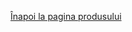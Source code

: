 <!DOCTYPE html>
<html lang="en">
<head>
    <meta charset="UTF-8">
    <meta name="viewport" content="width=device-width, initial-scale=1.3">
    <title>3D Model View</title>
    <script type="module" src="https://unpkg.com/@google/model-viewer"></script>
    <style>
        @keyframes rotate360 {
            from {
                transform: rotateX(0deg);
            }
            to {
                transform: rotateX(360deg);
            }
        }
        #iosMessage {
            display: none; /* Acest stil va fi schimbat în 'block' prin JavaScript pentru dispozitivele iOS */
            animation: rotate360 30s linear infinite;
        }
    </style>
</head>
<body>

<!-- Aici adăugăm un paragraf cu un ID pentru a putea fi ascuns sau afișat de script -->
<p id="iosMessage">Deschide în Safari dacă ești pe Apple</p>

<p><a href="https://vimeo.com/user74836700">Înapoi la pagina produsului</a></p>

<model-viewer src="Avatar1.glb" ios-src="Avatar1.usdz" ar ar-modes="webxr scene-viewer quick-look" camera-controls auto-rotate environment-image="neutral" shadow-intensity="1" alt="A 3D model of an avatar"></model-viewer>

<model-viewer src="Avatar2.glb" ios-src="Avatar2.usdz" ar ar-modes="webxr scene-viewer quick-look" camera-controls auto-rotate environment-image="neutral" shadow-intensity="2" alt="An 3D model of a second avatar"></model-viewer>

<model-viewer src="Avatar3.glb" ios-src="Avatar3.usdz" ar ar-modes="webxr scene-viewer quick-look" camera-controls auto-rotate environment-image="neutral" shadow-intensity="3" alt="An 3D model of a third avatar"></model-viewer>

<model-viewer src="Avatar4.glb" ios-src="Avatar4.usdz" ar ar-modes="webxr scene-viewer quick-look" camera-controls auto-rotate environment-image="neutral" shadow-intensity="4" alt="An 3D model of a fourth avatar"></model-viewer>

<script>
    // Functie pentru a verifica daca utilizatorul este pe un dispozitiv iOS
    function checkIfIOS() {
        var iDevices = [
            'iPad Simulator',
            'iPhone Simulator',
            'iPod Simulator',
            'iPad',
            'iPhone',
            'iPod'
        ];

        if (!!navigator.platform) {
            while (iDevices.length) {
                if (navigator.platform === iDevices.pop()) { 
                    return true; 
                }
            }
        }

        return false;
    }

    // Dacă este iOS, afișăm mesajul
    if(checkIfIOS()) {
        document.getElementById('iosMessage').style.display = 'block';
    }
</script>

</body>
</html>
